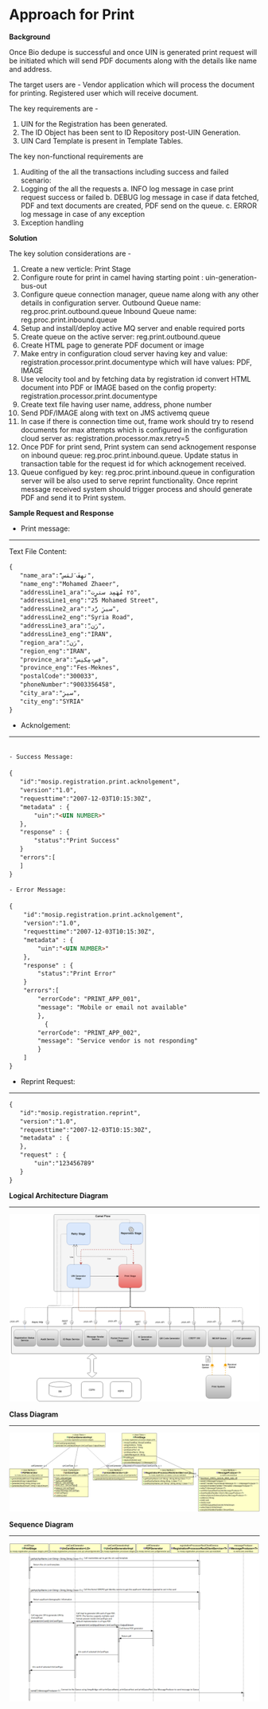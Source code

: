 # Approach for Print

**Background**

Once Bio dedupe is successful and once UIN is generated print request will be initiated which will send PDF documents along with the details like name and address.

The target users are -
Vendor application which will process the document for printing.
Registered user which will receive document.

The key requirements are -
1. UIN for the Registration has been generated.
2. The ID Object has been sent to ID Repository post-UIN Generation.
3. UIN Card Template is present in Template Tables.


The key non-functional requirements are
1.	Auditing of the all the transactions including success and failed scenario:
2.	Logging of the all the requests
a.	INFO log message in case print request success or failed
b.	DEBUG log message in case if data fetched, PDF and text documents are created, PDF send on the queue.
c.	ERROR log message in case of any exception
3.	Exception handling


**Solution**

The key solution considerations are -
1.	Create a new verticle: Print Stage
2.	Configure route for print in camel having starting point : uin-generation-bus-out
3.	Configure queue connection manager, queue name along with any other details in configuration server. 
	Outbound Queue name: reg.proc.print.outbound.queue
	Inbound Queue name: reg.proc.print.inbound.queue
4.	Setup and install/deploy active MQ server and enable required ports
5.	Create queue on the active server: reg.print.outbound.queue
6.	Create HTML page to generate PDF document or image
7.	Make entry in configuration cloud server having key and value:
registration.processor.print.documentype which will have values: PDF, IMAGE
8.	Use velocity tool and by fetching data by registration id convert HTML document into PDF or IMAGE based on the config property: registration.processor.print.documentype
9.	Create text file having user name, address, phone number
10.	Send PDF/IMAGE along with text on JMS activemq queue
11.	In case if there is connection time out, frame work should try to resend documents for max attempts which is configured in the configuration cloud server as: registration.processor.max.retry=5
12. Once PDF for print send, Print system can send acknogement response on inbound queue: reg.proc.print.inbound.queue.
	Update status in transaction table for the request id for which acknogement received.
13. Queue configued by key: reg.proc.print.inbound.queue in configuration server will be also used to serve reprint functionality.
	Once reprint message received system should trigger process and should generate PDF and send it to Print system.
	
**Sample Request and Response**
- Print message:
 
------------

Text File Content:
 ```html
 { 
	"name_ara":"َتهِفَ َلمَس",
	"name_eng":"Mohamed Zhaeer",
	"addressLine1_ara":"٢٥ مُهَمِد سترِِت",
	"addressLine1_eng":"25 Mohamed Street",
	"addressLine2_ara":"سيرَِ رَُد",
	"addressLine2_eng":"Syria Road",
	"addressLine3_ara":"ِرَن",
	"addressLine3_eng":"IRAN",
	"region_ara":"ِرَن",
	"region_eng":"IRAN",
	"province_ara":"فِس-مِكنِس",
	"province_eng":"Fes-Meknes",
	"postalCode":"300033",
	"phoneNumber":"9003356458",
	"city_ara":"سيرَِ",
	"city_eng":"SYRIA"
}
```

- Acknolgement:

------------
 ```html
 
- Success Message:

{ 
	"id":"mosip.registration.print.acknolgement",			
	"version":"1.0",	
	"requesttime":"2007-12-03T10:15:30Z",
	"metadata" : {
		"uin":"<UIN NUMBER>"
	},
	"response" : {
		"status":"Print Success"
	}
	"errors":[
	]
}
```
```html
- Error Message:

{ 
	"id":"mosip.registration.print.acknolgement",			
	"version":"1.0",	
	"requesttime":"2007-12-03T10:15:30Z",
	"metadata" : {
		"uin":"<UIN NUMBER>"
	},
	"response" : {
		"status":"Print Error"
	}
	"errors":[
		"errorCode": "PRINT_APP_001",
		"message": "Mobile or email not available"
		},
		  {
		"errorCode": "PRINT_APP_002",
		"message": "Service vendor is not responding"
		}
	]
}

```

- Reprint Request:

------------

 ```html
{ 
	"id":"mosip.registration.reprint",			
	"version":"1.0",	
	"requesttime":"2007-12-03T10:15:30Z",
	"metadata" : {
	},
	"request" : {
		"uin":"123456789"
	}
}
```	
	
	
**Logical Architecture Diagram**

------------

![logical class diagram](_images/reg_logical_arch_print_diagram.png)


**Class Diagram**

------------

![Printing_stage class diagram](_images/print_stage_class_diagram.png)

**Sequence Diagram**

------------

![Printing_stage seq diagram](_images/print_stage_seq_diagram.png)
